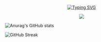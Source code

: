 <p align="center">
  <a href="https://git.io/typing-svg">
    <img src="https://readme-typing-svg.demolab.com?font=Fira+Code&size=25&pause=1000&color=E75C00FF&center=true&vCenter=true&width=440&lines=This+repository+is+down.+.+." alt="Typing SVG" /></a>
</p>

<p align="center">
  <a href="#">
    <img src="https://komarev.com/ghpvc/?username=rekyryan&color=red&style=plastic&label=Folks+Views">
  </a>
</p>

![Anurag's GitHub stats](https://github-readme-stats.vercel.app/api?username=rekyryan&count_private=true&bg_color=0d1117&hide_border=true&show_icons=true&theme=codeSTACKr)

![GitHub Streak](https://github-readme-streak-stats.herokuapp.com?user=rekyryan&count_private=true&background=0d1117&theme=codestackr&hide_border=true&date_format=j%20M%5B%20Y%5D)

<!--
**rekyryan/rekyryan** is a ✨ _special_ ✨ repository because its `README.md` (this file) appears on your GitHub profile.

Here are some ideas to get you started:

- 🔭 I’m currently working on ...
- 🌱 I’m currently learning ...
- 👯 I’m looking to collaborate on ...
- 🤔 I’m looking for help with ...
- 💬 Ask me about ...
- 📫 How to reach me: ...
- 😄 Pronouns: ...
- ⚡ Fun fact: ...
--!>

